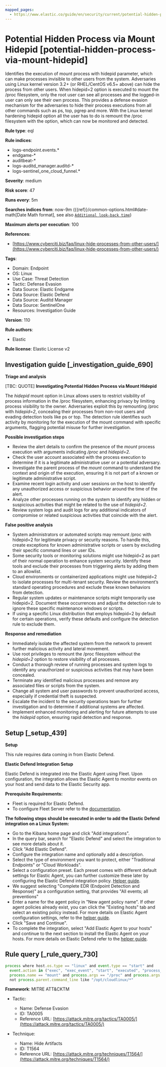 ```yaml
---
mapped_pages:
  - https://www.elastic.co/guide/en/security/current/potential-hidden-process-via-mount-hidepid.html
---
```


# Potential Hidden Process via Mount Hidepid [potential-hidden-process-via-mount-hidepid]

Identifies the execution of mount process with hidepid parameter, which can make processes invisible to other users from the system. Adversaries using Linux kernel version 3.2+ (or RHEL/CentOS v6.5+ above) can hide the process from other users. When hidepid=2 option is executed to mount the /proc filesystem, only the root user can see all processes and the logged-in user can only see their own process. This provides a defense evasion mechanism for the adversaries to hide their process executions from all other commands such as ps, top, pgrep and more. With the Linux kernel hardening hidepid option all the user has to do is remount the /proc filesystem with the option, which can now be monitored and detected.

**Rule type**: eql

**Rule indices**:

* logs-endpoint.events.*
* endgame-*
* auditbeat-*
* logs-auditd_manager.auditd-*
* logs-sentinel_one_cloud_funnel.*

**Severity**: medium

**Risk score**: 47

**Runs every**: 5m

**Searches indices from**: now-9m ({{ref}}/common-options.html#date-math[Date Math format], see also [`Additional look-back time`](docs-content://solutions/security/detect-and-alert/create-detection-rule.md#rule-schedule))

**Maximum alerts per execution**: 100

**References**:

* [https://www.cyberciti.biz/faq/linux-hide-processes-from-other-users/](https://www.cyberciti.biz/faq/linux-hide-processes-from-other-users/)

**Tags**:

* Domain: Endpoint
* OS: Linux
* Use Case: Threat Detection
* Tactic: Defense Evasion
* Data Source: Elastic Endgame
* Data Source: Elastic Defend
* Data Source: Auditd Manager
* Data Source: SentinelOne
* Resources: Investigation Guide

**Version**: 110

**Rule authors**:

* Elastic

**Rule license**: Elastic License v2

## Investigation guide [_investigation_guide_690]

**Triage and analysis**

[TBC: QUOTE]
**Investigating Potential Hidden Process via Mount Hidepid**

The *hidepid* mount option in Linux allows users to restrict visibility of process information in the /proc filesystem, enhancing privacy by limiting process visibility to the owner. Adversaries exploit this by remounting /proc with *hidepid=2*, concealing their processes from non-root users and evading detection tools like ps or top. The detection rule identifies such activity by monitoring for the execution of the mount command with specific arguments, flagging potential misuse for further investigation.

**Possible investigation steps**

* Review the alert details to confirm the presence of the *mount* process execution with arguments indicating */proc* and *hidepid=2*.
* Check the user account associated with the process execution to determine if it is a legitimate administrative user or a potential adversary.
* Investigate the parent process of the *mount* command to understand the context and origin of the execution, ensuring it is not part of a known or legitimate administrative script.
* Examine recent login activity and user sessions on the host to identify any unauthorized access or suspicious behavior around the time of the alert.
* Analyze other processes running on the system to identify any hidden or suspicious activities that might be related to the use of *hidepid=2*.
* Review system logs and audit logs for any additional indicators of compromise or related suspicious activities that coincide with the alert.

**False positive analysis**

* System administrators or automated scripts may remount /proc with hidepid=2 for legitimate privacy or security reasons. To handle this, create exceptions for known administrative scripts or users by excluding their specific command lines or user IDs.
* Some security tools or monitoring solutions might use hidepid=2 as part of their normal operation to enhance system security. Identify these tools and exclude their processes from triggering alerts by adding them to an allowlist.
* Cloud environments or containerized applications might use hidepid=2 to isolate processes for multi-tenant security. Review the environment’s standard operating procedures and exclude these known behaviors from detection.
* Regular system updates or maintenance scripts might temporarily use hidepid=2. Document these occurrences and adjust the detection rule to ignore these specific maintenance windows or scripts.
* If using a specific Linux distribution that employs hidepid=2 by default for certain operations, verify these defaults and configure the detection rule to exclude them.

**Response and remediation**

* Immediately isolate the affected system from the network to prevent further malicious activity and lateral movement.
* Use root privileges to remount the /proc filesystem without the *hidepid=2* option to restore visibility of all processes.
* Conduct a thorough review of running processes and system logs to identify any unauthorized or suspicious activities that may have been concealed.
* Terminate any identified malicious processes and remove any associated files or scripts from the system.
* Change all system and user passwords to prevent unauthorized access, especially if credential theft is suspected.
* Escalate the incident to the security operations team for further investigation and to determine if additional systems are affected.
* Implement enhanced monitoring and alerting for future attempts to use the *hidepid* option, ensuring rapid detection and response.


## Setup [_setup_439]

**Setup**

This rule requires data coming in from Elastic Defend.

**Elastic Defend Integration Setup**

Elastic Defend is integrated into the Elastic Agent using Fleet. Upon configuration, the integration allows the Elastic Agent to monitor events on your host and send data to the Elastic Security app.

**Prerequisite Requirements:**

* Fleet is required for Elastic Defend.
* To configure Fleet Server refer to the [documentation](docs-content://reference/ingestion-tools/fleet/fleet-server.md).

**The following steps should be executed in order to add the Elastic Defend integration on a Linux System:**

* Go to the Kibana home page and click "Add integrations".
* In the query bar, search for "Elastic Defend" and select the integration to see more details about it.
* Click "Add Elastic Defend".
* Configure the integration name and optionally add a description.
* Select the type of environment you want to protect, either "Traditional Endpoints" or "Cloud Workloads".
* Select a configuration preset. Each preset comes with different default settings for Elastic Agent, you can further customize these later by configuring the Elastic Defend integration policy. [Helper guide](docs-content://solutions/security/configure-elastic-defend/configure-an-integration-policy-for-elastic-defend.md).
* We suggest selecting "Complete EDR (Endpoint Detection and Response)" as a configuration setting, that provides "All events; all preventions"
* Enter a name for the agent policy in "New agent policy name". If other agent policies already exist, you can click the "Existing hosts" tab and select an existing policy instead. For more details on Elastic Agent configuration settings, refer to the [helper guide](docs-content://reference/ingestion-tools/fleet/agent-policy.md).
* Click "Save and Continue".
* To complete the integration, select "Add Elastic Agent to your hosts" and continue to the next section to install the Elastic Agent on your hosts. For more details on Elastic Defend refer to the [helper guide](docs-content://solutions/security/configure-elastic-defend/install-elastic-defend.md).


## Rule query [_rule_query_730]

```js
process where host.os.type == "linux" and event.type == "start" and
  event.action in ("exec", "exec_event", "start", "executed", "process_started") and
  process.name == "mount" and process.args == "/proc" and process.args == "-o" and process.args : "*hidepid=2*" and
  not process.parent.command_line like "/opt/cloudlinux/*"
```

**Framework**: MITRE ATT&CKTM

* Tactic:

    * Name: Defense Evasion
    * ID: TA0005
    * Reference URL: [https://attack.mitre.org/tactics/TA0005/](https://attack.mitre.org/tactics/TA0005/)

* Technique:

    * Name: Hide Artifacts
    * ID: T1564
    * Reference URL: [https://attack.mitre.org/techniques/T1564/](https://attack.mitre.org/techniques/T1564/)



